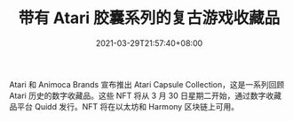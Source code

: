 ﻿---
title: "带有 Atari 胶囊系列的复古游戏收藏品"
date: 2021-03-29T21:57:40+08:00
lastmod: 2021-03-29T16:45:40+08:00
draft: false
authors: ["Leigh"]
description: "Atari 和 Animoca Brands 宣布推出 Atari Capsule Collection，这是一系列回顾 Atari 历史的数字收藏品。这些 NFT 将从 3 月 30 日星期二开始，通过数字收藏品平台 Quidd 发行。NFT 将在以太坊和 Harmony 区块链上可用。"
featuredImage: "retro-game-collectibles-with-atari-capsule-collection.png"
tags: ["Virtual World","虚拟世界","Play to Earn"]
categories: ["news"]
news: ["虚拟世界"]
weight: 
lightgallery: true
pinned: false
recommend: false
recommend1: false
---

Atari 和 Animoca Brands 宣布推出 Atari Capsule Collection，这是一系列回顾 Atari 历史的数字收藏品。这些 NFT 将从 3 月 30 日星期二开始，通过数字收藏品平台 Quidd 发行。NFT 将在以太坊和 Harmony 区块链上可用。

<!--more-->

